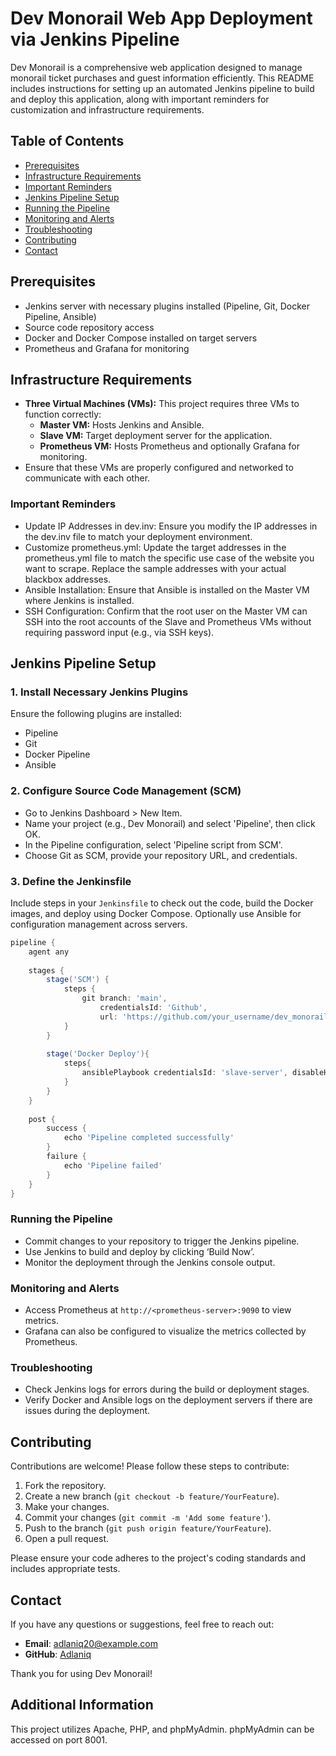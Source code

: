 # Dev Monorail Web App Deployment via Jenkins Pipeline

Dev Monorail is a comprehensive web application designed to manage monorail ticket purchases and guest information efficiently. This README includes instructions for setting up an automated Jenkins pipeline to build and deploy this application, along with important reminders for customization and infrastructure requirements.

## Table of Contents

- [Prerequisites](#prerequisites)
- [Infrastructure Requirements](#infrastructure-requirements)
- [Important Reminders](#important-reminders)
- [Jenkins Pipeline Setup](#jenkins-pipeline-setup)
- [Running the Pipeline](#running-the-pipeline)
- [Monitoring and Alerts](#monitoring-and-alerts)
- [Troubleshooting](#troubleshooting)
- [Contributing](#contributing)
- [Contact](#contact)

## Prerequisites

- Jenkins server with necessary plugins installed (Pipeline, Git, Docker Pipeline, Ansible)
- Source code repository access
- Docker and Docker Compose installed on target servers
- Prometheus and Grafana for monitoring

## Infrastructure Requirements

- **Three Virtual Machines (VMs):** This project requires three VMs to function correctly:
  - **Master VM:** Hosts Jenkins and Ansible.
  - **Slave VM:** Target deployment server for the application.
  - **Prometheus VM:** Hosts Prometheus and optionally Grafana for monitoring.
- Ensure that these VMs are properly configured and networked to communicate with each other.

### Important Reminders

- Update IP Addresses in dev.inv: Ensure you modify the IP addresses in the dev.inv file to match your deployment environment.
- Customize prometheus.yml: Update the target addresses in the prometheus.yml file to match the specific use case of the website you want to scrape. Replace the sample addresses with your actual blackbox addresses.
- Ansible Installation: Ensure that Ansible is installed on the Master VM where Jenkins is installed.
- SSH Configuration: Confirm that the root user on the Master VM can SSH into the root accounts of the Slave and Prometheus VMs without requiring password input (e.g., via SSH keys).

## Jenkins Pipeline Setup

### 1. Install Necessary Jenkins Plugins

Ensure the following plugins are installed:
- Pipeline
- Git
- Docker Pipeline
- Ansible

### 2. Configure Source Code Management (SCM)

- Go to Jenkins Dashboard > New Item.
- Name your project (e.g., Dev Monorail) and select 'Pipeline', then click OK.
- In the Pipeline configuration, select 'Pipeline script from SCM'.
- Choose Git as SCM, provide your repository URL, and credentials.

### 3. Define the Jenkinsfile

Include steps in your `Jenkinsfile` to check out the code, build the Docker images, and deploy using Docker Compose. Optionally use Ansible for configuration management across servers.

```groovy
pipeline {
    agent any
    
    stages {
        stage('SCM') {
            steps {
                git branch: 'main',
                    credentialsId: 'Github',
                    url: 'https://github.com/your_username/dev_monorail.git'
            }
        }
        
        stage('Docker Deploy'){
            steps{
                ansiblePlaybook credentialsId: 'slave-server', disableHostKeyChecking: true, installation: 'ansible', inventory: 'dev.inv', playbook: 'deploy-docker.yml', vaultTmpPath: ''
            }
        }
    }
    
    post {
        success {
            echo 'Pipeline completed successfully'
        }
        failure {
            echo 'Pipeline failed'
        }
    }
}
```
### Running the Pipeline

- Commit changes to your repository to trigger the Jenkins pipeline.
- Use Jenkins to build and deploy by clicking ‘Build Now’.
- Monitor the deployment through the Jenkins console output.

### Monitoring and Alerts

- Access Prometheus at `http://<prometheus-server>:9090` to view metrics.
- Grafana can also be configured to visualize the metrics collected by Prometheus.

### Troubleshooting

- Check Jenkins logs for errors during the build or deployment stages.
- Verify Docker and Ansible logs on the deployment servers if there are issues during the deployment.

## Contributing

Contributions are welcome! Please follow these steps to contribute:

1. Fork the repository.
2. Create a new branch (`git checkout -b feature/YourFeature`).
3. Make your changes.
4. Commit your changes (`git commit -m 'Add some feature'`).
5. Push to the branch (`git push origin feature/YourFeature`).
6. Open a pull request.

Please ensure your code adheres to the project's coding standards and includes appropriate tests.

## Contact

If you have any questions or suggestions, feel free to reach out:

- **Email**: adlaniq20@example.com
- **GitHub**: [Adlaniq](https://github.com/Adlaniq)

Thank you for using Dev Monorail!

## Additional Information

This project utilizes Apache, PHP, and phpMyAdmin. phpMyAdmin can be accessed on port 8001.
